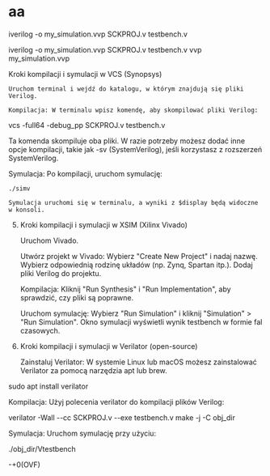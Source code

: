 # aa
iverilog -o my_simulation.vvp SCKPROJ.v testbench.v

iverilog -o my_simulation.vvp SCKPROJ.v testbench.v
vvp my_simulation.vvp

Kroki kompilacji i symulacji w VCS (Synopsys)

    Uruchom terminal i wejdź do katalogu, w którym znajdują się pliki Verilog.

    Kompilacja: W terminalu wpisz komendę, aby skompilować pliki Verilog:

vcs -full64 -debug_pp SCKPROJ.v testbench.v

Ta komenda skompiluje oba pliki. W razie potrzeby możesz dodać inne opcje kompilacji, takie jak -sv (SystemVerilog), jeśli korzystasz z rozszerzeń SystemVerilog.

Symulacja: Po kompilacji, uruchom symulację:

    ./simv

    Symulacja uruchomi się w terminalu, a wyniki z $display będą widoczne w konsoli.

5. Kroki kompilacji i symulacji w XSIM (Xilinx Vivado)

    Uruchom Vivado.

    Utwórz projekt w Vivado:
        Wybierz "Create New Project" i nadaj nazwę.
        Wybierz odpowiednią rodzinę układów (np. Zynq, Spartan itp.).
        Dodaj pliki Verilog do projektu.

    Kompilacja:
        Kliknij "Run Synthesis" i "Run Implementation", aby sprawdzić, czy pliki są poprawne.

    Uruchom symulację:
        Wybierz "Run Simulation" i kliknij "Simulation" > "Run Simulation".
        Okno symulacji wyświetli wynik testbench w formie fal czasowych.

6. Kroki kompilacji i symulacji w Verilator (open-source)

    Zainstaluj Verilator: W systemie Linux lub macOS możesz zainstalować Verilator za pomocą narzędzia apt lub brew.

sudo apt install verilator

Kompilacja: Użyj polecenia verilator do kompilacji plików Verilog:

verilator -Wall --cc SCKPROJ.v --exe testbench.v
make -j -C obj_dir

Symulacja: Uruchom symulację przy użyciu:

./obj_dir/Vtestbench




-+0(OVF)
